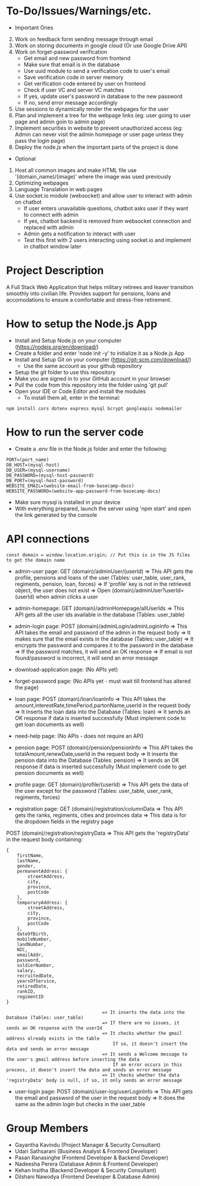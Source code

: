 # To-Do/Issues/Warnings/etc.
- Important Ones
2. Work on feedback form sending message through email
3. Work on storing documents in google cloud (Or use Google Drive API)
4. Work on forget-password verification
    - Get email and new password from frontend
    - Make sure that email is in the database
    - Use uuid module to send a verification code to user's email
    - Save verification code in server memory
    - Get verification code entered by user on frontend
    - Check if user VC and server VC matches
    - If yes, update user's password in database to the new password
    - If no, send error message accordingly
5. Use sessions to dynamically render the webpages for the user
6. Plan and implement a tree for the webpage links (eg: user going to user page and admin goin to admin page)
7. Implement securities in website to prevent unauthorized access (eg: Admin can never visit the admin homepage or user page unless they pass the login page)
7. Deploy the node.js when the important parts of the project is done

- Optional
1. Host all common images and make HTML file use '(domain_name)/(image)' where the image was used previously
3. Optimizing webpages
4. Language Translation in web pages
5. Use socket.io module (websocket) and allow user to interact with admin on chatbot
    - If user enters unavailable questions, chatbot asks user if they want to connect with admin
    - If yes, chatbot backend is removed from websocket connection and replaced with admin
    - Admin gets a notification to interact with user
    - Test this first with 2 users interacting using socket.io and implement in chatbot window later

# Project Description
A Full Stack Web Application that helps military retirees and leaver transition smoothly into civilian life.
Provides support for pensions, loans and accomodations to ensure a comfortable and stress-free retirement.

# How to setup the Node.js App
- Install and Setup Node.js on your computer (https://nodejs.org/en/download/)
- Create a folder and enter 'node init -y' to initialize it as a Node.js App
- Install and Setup Git on your computer (https://git-scm.com/download/)
    - Use the same account as your github repository
- Setup the git folder to use this repository 
- Make you are signed in to your GitHub account in your browser
- Pull the code from this repository into the folder using 'git pull'
- Open your IDE or Code Editor and install the modules
    - To install them all, enter in the terminal:
```
npm install cors dotenv express mysql bcrypt googleapis nodemailer
```

# How to run the server code
- Create a .env file in the Node.js folder and enter the following:
```
PORT=(port_name)
DB_HOST=(mysql-host)
DB_USER=(mysql-username)
DB_PASSWORD=(mysql-host-password)
DB_PORT=(mysql-host-password)
WEBSITE_EMAIL=(website-email-from-basecamp-docs)
WEBSITE_PASSWORD=(website-app-password-from-basecamp-docs)
```
- Make sure mysql is installed in your device
- With everything prepared, launch the server using 'npm start' and open the link generated by the console

# API connections
```
const domain = window.location.origin; // Put this is in the JS files to get the domain name
```

- admin-user page:
GET (domain)/adminUser/(userId)	=> This API gets the profile, pensions and loans of the user (Tables: user_table, user_rank, regiments, pension, loan, forces)
				                => If 'profile' key is not in the retrieved object, the user does not exist
				                => Open (domain)/adminUser?userId=(userId) when admin clicks a user

- admin-homepage:
GET (domain)/adminHomepage/allUserIds	=> This API gets all the user ids available in the database (Tables: user_table)

- admin-login page:
POST (domain)/adminLogin/adminLoginInfo	=> This API takes the email and password of the admin in the request body
					                    => It makes sure that the email exists in the database (Tables: user_table)
					                    => It encrypts the password and compares it to the password in the database
					                    => If the password matches, it will send an OK response
					                    => If email is not found/password is incorrect, it will send an error message

- download-application page:
(No APIs yet)

- forget-password page:
(No APIs yet - must wait till frontend has altered the page)

- loan page:
POST (domain)/loan/loanInfo	=> This API takes the amount,interestRate,timePeriod,partonName,userId in the request body
				            => It inserts the loan data into the Database (Tables: loan)
				            => It sends an OK response if data is inserted successfully
(Must implement code to get loan documents as well)

- need-help page:
(No APIs - does not require an API)

- pension page:
POST (domain)/pension/pensionInfo	=> This API takes the totalAmount,renewDate,userId in the request body
					                => It inserts the pension data into the Database (Tables: pension)
					                => It sends an OK response if data is inserted successfully
(Must implement code to get pension documents as well)

- profile page:
GET (domain)/profile/(userId)   => This API gets the data of the user except for the password (Tables: user_table, user_rank, regiments, forces)

- registration page:
GET (domain)/registration/columnData	=> This API gets the ranks, regiments, cities and provinces data
					                    => This data is for the dropdown fields in the registry page

POST (domain)/registration/registryData	=> This API gets the 'registryData' in the request body containing:
```
{
    firstName,
    lastName,
    gender,
    permanentAddress: {
        streetAddress,
        city,
        province,
        postCode
    },
    temporaryAddress: {
        streetAddress,
        city,
        province,
        postCode
    },
    dateOfBirth,
    mobileNumber,
    landNumber,
    NIC,
    emailAddr,
    password,
    soldierNumber,
    salary,
    recruitedDate,
    yearsOfService,
    retiredDate,
    rankID,
    regimentID
}
```
					                    => It inserts the data into the Database (Tables: user_table)
					                    => If there are no issues, it sends an OK response with the userId
					                    => It checks whether the gmail address already exists in the table
					                    	If so, it doesn't insert the data and sends an error message
					                    => It sends a Welcome message to the user's gmail address before inserting the data
					                    	If an error occurs in this process, it doesn't insert the data and sends an error message
					                    => It checks whether the data 'registryData' body is null, if so, it only sends an error message

- user-login page:
POST (domain)/user-log/userLoginInfo	=> This API gets the email and password of the user in the request body
					                    => It does the same as the admin login but checks in the user_table

# Group Members
- Gayantha Kavindu  (Project Manager & Security Consultant)
- Udari Sathsarani  (Business Analyst & Frontend Developer)
- Pasan Ranasinghe  (Frontend Developer & Backend Developer)
- Nadeesha Perera   (Database Admin & Frontend Developer)
- Kehan Insitha     (Backend Developer & Security Consultant)
- Dilshani Nawodya  (Frontend Developer & Database Admin)

